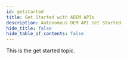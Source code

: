 ```yaml
---
id: getstarted
title: Get Started with ADEM APIs
description: Autonomous DEM API Get Started
hide_title: false
hide_table_of_contents: false
---
```


This is the get started topic.
